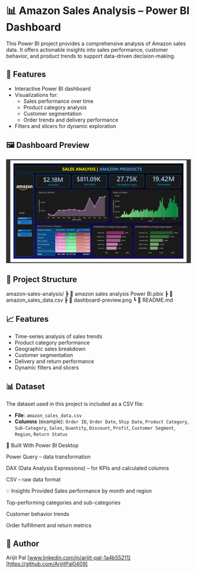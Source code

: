 # 📊 Amazon Sales Analysis – Power BI Dashboard

This Power BI project provides a comprehensive analysis of Amazon sales data. It offers actionable insights into sales performance, customer behavior, and product trends to support data-driven decision-making.

## 🚀 Features

- Interactive Power BI dashboard
- Visualizations for:
  - Sales performance over time
  - Product category analysis
  - Customer segmentation
  - Order trends and delivery performance
- Filters and slicers for dynamic exploration

## 🖼️ Dashboard Preview

![Dashboard Preview](dashboard-preview.png)



## 📁 Project Structure

 amazon-sales-analysis/
┣ 📄 amazon sales analysis Power Bi.pbix
┣ 📄 amazon_sales_data.csv
┣ 📄 dashboard-preview.png
┗ 📄 README.md

## 📈 Features

- Time-series analysis of sales trends
- Product category performance
- Geographic sales breakdown
- Customer segmentation
- Delivery and return performance
- Dynamic filters and slicers

## 📊 Dataset

The dataset used in this project is included as a CSV file:

- **File**: `amazon_sales_data.csv`
- **Columns** (example): `Order ID`, `Order Date`, `Ship Date`, `Product Category`, `Sub-Category`, `Sales`, `Quantity`, `Discount`, `Profit`, `Customer Segment`, `Region`, `Return Status`



🧰 Built With
Power BI Desktop

Power Query – data transformation

DAX (Data Analysis Expressions) – for KPIs and calculated columns

CSV – raw data format

💡 Insights Provided
Sales performance by month and region

Top-performing categories and sub-categories

Customer behavior trends

Order fulfillment and return metrics




## 📌 Author

Arijit Pal
[www.linkedin.com/in/arijit-pal-1a4b55211]  
[https://github.com/ArijitPal0409]

